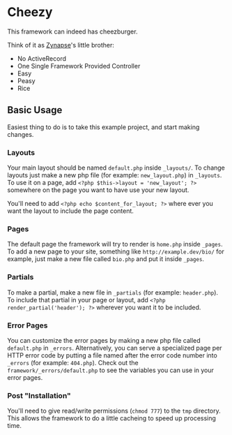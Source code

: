 Cheezy
======

This framework can indeed has cheezburger.

Think of it as [Zynapse][]'s little brother:

* No ActiveRecord
* One Single Framework Provided Controller
* Easy
* Peasy
* Rice


Basic Usage
-----------

Easiest thing to do is to take this example project, and start making changes.

### Layouts

Your main layout should be named `default.php` inside `_layouts/`. To change layouts just make a new php file 
(for example: `new_layout.php`) in `_layouts`. To use it on a page, add `<?php $this->layout = 'new_layout'; ?>` 
somewhere on the page you want to have use your new layout.

You'll need to add `<?php echo $content_for_layout; ?>` where ever you want the layout to include the page content.


### Pages

The default page the framework will try to render is `home.php` inside `_pages`. To add a new page to your site, 
something like `http://example.dev/bio/` for example, just make a new file called `bio.php` and put it inside `_pages`.

### Partials

To make a partial, make a new file in `_partials` (for example: `header.php`). To include that partial in your page
or layout, add `<?php render_partial('header'); ?>` wherever you want it to be included.

### Error Pages

You can customize the error pages by making a new php file called `default.php` in `_errors`. Alternatively, you
can serve a specialized page per HTTP error code by putting a file named after the error code number into `_errors`
(for example: `404.php`). Check out the `framework/_errors/default.php` to see the variables you can use in
your error pages.


### Post "Installation"

You'll need to give read/write permissions (`chmod 777`) to the `tmp` directory. This allows the framework to do
a little cacheing to speed up processing time.


[Zynapse]: http://github.com/jimeh/zynapse/